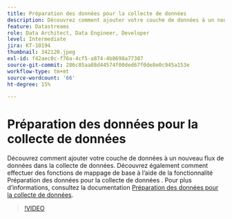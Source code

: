 ```yaml
---
title: Préparation des données pour la collecte de données
description: Découvrez comment ajouter votre couche de données à un nouveau flux de données dans la collecte de données.
feature: Datastreams
role: Data Architect, Data Engineer, Developer
level: Intermediate
jira: KT-10194
thumbnail: 342120.jpeg
exl-id: f42aec0c-f76a-4cf5-a874-4b8698a77387
source-git-commit: 286c85aa88d44574f00ded67f0de8e0c945a153e
workflow-type: tm+mt
source-wordcount: '66'
ht-degree: 15%

---
```


# Préparation des données pour la collecte de données

Découvrez comment ajouter votre couche de données à un nouveau flux de données dans la collecte de données. Découvrez également comment effectuer des fonctions de mappage de base à l’aide de la fonctionnalité Préparation des données pour la collecte de données . Pour plus d’informations, consultez la documentation [Préparation des données pour la collecte de données](https://experienceleague.adobe.com/docs/experience-platform/edge/fundamentals/datastreams.html?lang=fr#data-prep).

>[!VIDEO](https://video.tv.adobe.com/v/342120/?learn=on&enablevpops)
